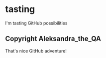 # tasting
I'm tasting GitHub possibilities
## Copyright Aleksandra_the_QA <br>
That's nice GitHub adventure!

